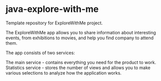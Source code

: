 # java-explore-with-me
Template repository for ExploreWithMe project.

The ExploreWithMe app allows you to share information about interesting events, from exhibitions to movies, and help you find company to attend them.

The app consists of two services:

The main service - contains everything you need for the product to work.
Statistics service - stores the number of views and allows you to make various selections to analyze how the application works.
